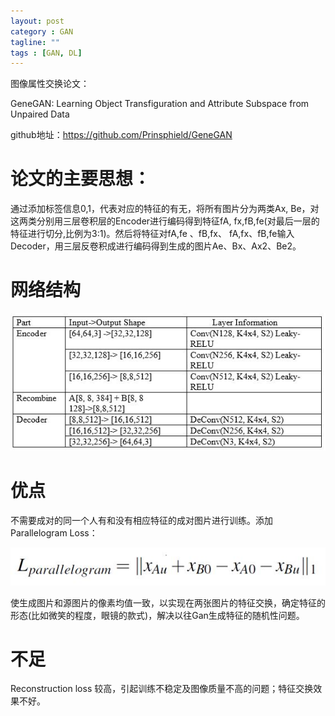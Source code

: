 ```yaml
---
layout: post
category : GAN
tagline: ""
tags : [GAN, DL]
---
```


图像属性交换论文：

GeneGAN: Learning Object Transfiguration and Attribute Subspace from Unpaired Data     

github地址：https://github.com/Prinsphield/GeneGAN 
	
	
# 论文的主要思想：  

通过添加标签信息0,1，代表对应的特征的有无，将所有图片分为两类Ax, Be，对这两类分别用三层卷积层的Encoder进行编码得到特征fA, fx,fB,fe(对最后一层的特征进行切分,比例为3:1)。然后将特征对fA,fe 、fB,fx、 fA,fx、fB,fe输入Decoder，用三层反卷积成进行编码得到生成的图片Ae、Bx、Ax2、Be2。    
	

# 网络结构    

<img src="/assets/pics/genegan-network.JPG" alt="网络结构"/>  

# 优点   



不需要成对的同一个人有和没有相应特征的成对图片进行训练。添加Parallelogram Loss：     

<img src="/assets/pics/genegan-plmloss.JPG" alt="网络结构"/>  


使生成图片和源图片的像素均值一致，以实现在两张图片的特征交换，确定特征的形态(比如微笑的程度，眼镜的款式)，解决以往Gan生成特征的随机性问题。    


# 不足   

Reconstruction loss 较高，引起训练不稳定及图像质量不高的问题；特征交换效果不好。   

